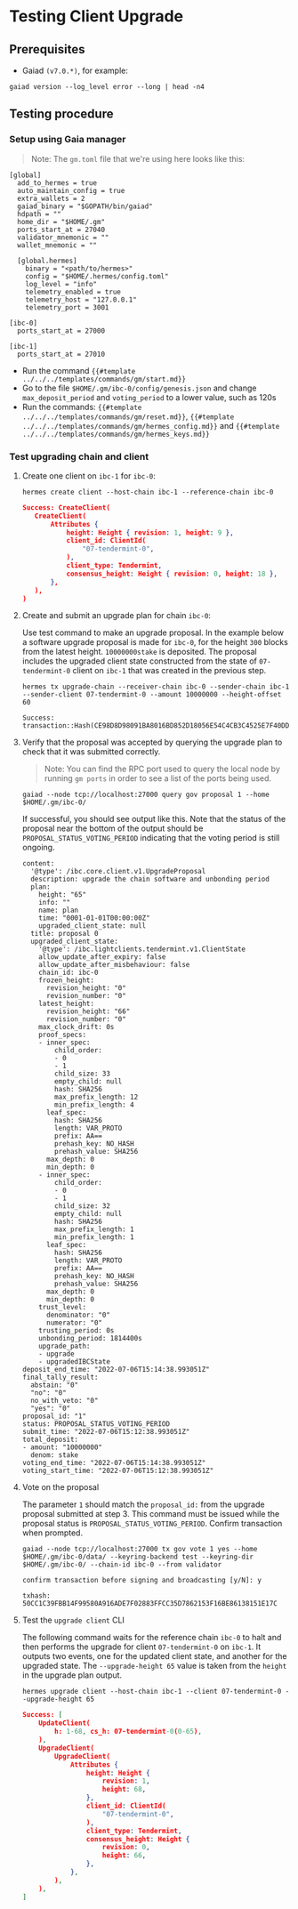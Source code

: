 # Testing Client Upgrade

## Prerequisites

- Gaiad `(v7.0.*)`, for example:

```shell
gaiad version --log_level error --long | head -n4
```

## Testing procedure

### Setup using Gaia manager
> Note: The `gm.toml` file that we're using here looks like this:
```
[global]
  add_to_hermes = true
  auto_maintain_config = true
  extra_wallets = 2
  gaiad_binary = "$GOPATH/bin/gaiad"
  hdpath = ""
  home_dir = "$HOME/.gm"
  ports_start_at = 27040
  validator_mnemonic = ""
  wallet_mnemonic = ""

  [global.hermes]
    binary = "<path/to/hermes>"
    config = "$HOME/.hermes/config.toml"
    log_level = "info"
    telemetry_enabled = true
    telemetry_host = "127.0.0.1"
    telemetry_port = 3001

[ibc-0]
  ports_start_at = 27000

[ibc-1]
  ports_start_at = 27010
```
* Run the command `{{#template ../../../templates/commands/gm/start.md}}`
* Go to the file `$HOME/.gm/ibc-0/config/genesis.json` and change `max_deposit_period` and `voting_period` to a lower value, such as 120s
* Run the commands: `{{#template ../../../templates/commands/gm/reset.md}}`, `{{#template ../../../templates/commands/gm/hermes_config.md}}` and `{{#template ../../../templates/commands/gm/hermes_keys.md}}`

### Test upgrading chain and client

1. Create one client on `ibc-1` for `ibc-0`:

    ```shell
    hermes create client --host-chain ibc-1 --reference-chain ibc-0
    ```

    ```json
    Success: CreateClient(
       CreateClient(
           Attributes {
               height: Height { revision: 1, height: 9 },
               client_id: ClientId(
                   "07-tendermint-0",
               ),
               client_type: Tendermint,
               consensus_height: Height { revision: 0, height: 18 },
           },
       ),
    )
    ```

2. Create and submit an upgrade plan for chain `ibc-0`:

    Use test command to make an upgrade proposal. In the example below a software upgrade proposal is made for `ibc-0`, for the height `300` blocks from the latest height. `10000000stake` is deposited.
    The proposal includes the upgraded client state constructed from the state of `07-tendermint-0` client on `ibc-1` that was created in the previous step.

    ```shell
    hermes tx upgrade-chain --receiver-chain ibc-0 --sender-chain ibc-1 --sender-client 07-tendermint-0 --amount 10000000 --height-offset 60
    ```

    ```text
    Success: transaction::Hash(CE98D8D98091BA8016BD852D18056E54C4CB3C4525E7F40DD3C40B4FD0F2482B)
    ```

 3. Verify that the proposal was accepted by querying the upgrade plan to check that it was submitted correctly.

     > Note: You can find the RPC port used to query the local node by running
     > `gm ports` in order to see a list of the ports being used.

    ```shell
    gaiad --node tcp://localhost:27000 query gov proposal 1 --home $HOME/.gm/ibc-0/
    ```

    If successful, you should see output like this. Note that the status of the proposal near the bottom of the output should be
    `PROPOSAL_STATUS_VOTING_PERIOD` indicating that the voting period is still ongoing.

    ```text
    content:
      '@type': /ibc.core.client.v1.UpgradeProposal
      description: upgrade the chain software and unbonding period
      plan:
        height: "65"
        info: ""
        name: plan
        time: "0001-01-01T00:00:00Z"
        upgraded_client_state: null
      title: proposal 0
      upgraded_client_state:
        '@type': /ibc.lightclients.tendermint.v1.ClientState
        allow_update_after_expiry: false
        allow_update_after_misbehaviour: false
        chain_id: ibc-0
        frozen_height:
          revision_height: "0"
          revision_number: "0"
        latest_height:
          revision_height: "66"
          revision_number: "0"
        max_clock_drift: 0s
        proof_specs:
        - inner_spec:
            child_order:
            - 0
            - 1
            child_size: 33
            empty_child: null
            hash: SHA256
            max_prefix_length: 12
            min_prefix_length: 4
          leaf_spec:
            hash: SHA256
            length: VAR_PROTO
            prefix: AA==
            prehash_key: NO_HASH
            prehash_value: SHA256
          max_depth: 0
          min_depth: 0
        - inner_spec:
            child_order:
            - 0
            - 1
            child_size: 32
            empty_child: null
            hash: SHA256
            max_prefix_length: 1
            min_prefix_length: 1
          leaf_spec:
            hash: SHA256
            length: VAR_PROTO
            prefix: AA==
            prehash_key: NO_HASH
            prehash_value: SHA256
          max_depth: 0
          min_depth: 0
        trust_level:
          denominator: "0"
          numerator: "0"
        trusting_period: 0s
        unbonding_period: 1814400s
        upgrade_path:
        - upgrade
        - upgradedIBCState
    deposit_end_time: "2022-07-06T15:14:38.993051Z"
    final_tally_result:
      abstain: "0"
      "no": "0"
      no_with_veto: "0"
      "yes": "0"
    proposal_id: "1"
    status: PROPOSAL_STATUS_VOTING_PERIOD
    submit_time: "2022-07-06T15:12:38.993051Z"
    total_deposit:
    - amount: "10000000"
      denom: stake
    voting_end_time: "2022-07-06T15:14:38.993051Z"
    voting_start_time: "2022-07-06T15:12:38.993051Z"
    ```

 4. Vote on the proposal

    The parameter `1` should match the `proposal_id:` from the upgrade proposal submitted at step 3.
    This command must be issued while the proposal status is `PROPOSAL_STATUS_VOTING_PERIOD`. Confirm transaction when prompted.

    ```shell
    gaiad --node tcp://localhost:27000 tx gov vote 1 yes --home $HOME/.gm/ibc-0/data/ --keyring-backend test --keyring-dir $HOME/.gm/ibc-0/ --chain-id ibc-0 --from validator
    ```

    ```text
    confirm transaction before signing and broadcasting [y/N]: y

    txhash: 50CC1C39FBB14F99580A916ADE7F02883FFCC35D7862153F16BE86138151E17C
    ```

5. Test the `upgrade client` CLI

    The following command waits for the reference chain `ibc-0` to halt and then performs the upgrade for client `07-tendermint-0` on `ibc-1`. It outputs two events, one for the updated client state,
    and another for the upgraded state.
    The `--upgrade-height 65` value is taken from the `height` in the upgrade plan output.

    ```shell
    hermes upgrade client --host-chain ibc-1 --client 07-tendermint-0 --upgrade-height 65
    ```
    ```json
    Success: [
        UpdateClient(
            h: 1-68, cs_h: 07-tendermint-0(0-65),
        ),
        UpgradeClient(
            UpgradeClient(
                Attributes {
                    height: Height {
                        revision: 1,
                        height: 68,
                    },
                    client_id: ClientId(
                        "07-tendermint-0",
                    ),
                    client_type: Tendermint,
                    consensus_height: Height {
                        revision: 0,
                        height: 66,
                    },
                },
            ),
        ),
    ]
    ```
